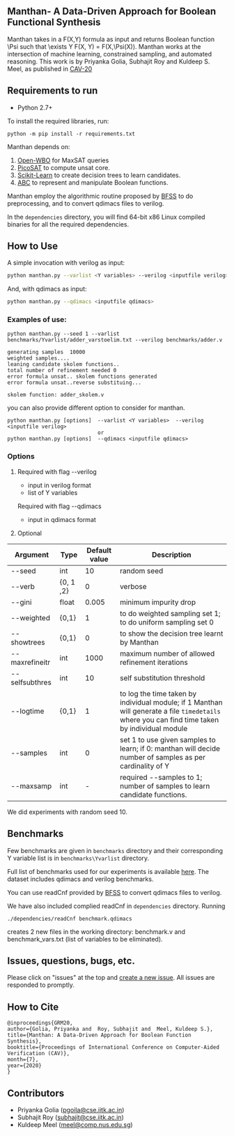 ## Manthan- A Data-Driven Approach for Boolean Functional Synthesis
Manthan takes in a F(X,Y) formula as input and returns Boolean function \Psi such that \exists Y F(X, Y) = F(X,\Psi(X)). Manthan works at the intersection of machine learning, constrained sampling, and automated reasoning. This work is by Priyanka Golia, Subhajit Roy and Kuldeep S. Meel, as published in [CAV-20](https://priyanka-golia.github.io/publication/cav20-manthan/cav20-manthan.pdf)


## Requirements to run

* Python 2.7+

To install the required libraries, run:

```
python -m pip install -r requirements.txt
```
Manthan depends on: 
1. [Open-WBO](https://github.com/sbjoshi/Open-WBO-Inc)  for MaxSAT queries
2. [PicoSAT](http://fmv.jku.at/picosat/) to compute unsat core. 
3. [Scikit-Learn](https://scikit-learn.org/stable/modules/tree.html) to create decision trees to learn candidates.  
4. [ABC](https://github.com/berkeley-abc/abc) to represent and manipulate Boolean functions. 

Manthan employ the algorithmic routine proposed by [BFSS](https://github.com/Sumith1896/bfss) to do preprocessing, and to convert qdimacs files to verilog.

In the `dependencies` directory, you will find 64-bit x86 Linux compiled binaries for all the required dependencies.

## How to Use

A simple invocation with verilog as input:
```bash
python manthan.py --varlist <Y variables> --verilog <inputfile verilog>
```
And, with qdimacs as input:
```bash
python manthan.py --qdimacs <inputfile qdimacs>
```
### Examples of use:

```
python manthan.py --seed 1 --varlist benchmarks/Yvarlist/adder_varstoelim.txt --verilog benchmarks/adder.v

generating samples  10000
weighted samples....
leaning candidate skolem functions..
total number of refinement needed 0
error formula unsat.. skolem functions generated
error formula unsat..reverse substituing...

skolem function: adder_skolem.v

```
you can also provide different option to consider for manthan.

```
python manthan.py [options]  --varlist <Y variables>  --verilog <inputfile verilog> 
                             or 
python manthan.py [options]  --qdimacs <inputfile qdimacs> 
```

### Options

1. 
    Required with flag --verilog
    - input in verilog format
    - list of Y variables
   
    Required with flag --qdimacs
    - input in qdimacs format
    

    
2. Optional

|        Argument          |       Type        | Default value  | Description | 
| -----------------------  | ----------------- | ---------------| ----------- |
| --seed | int | 10 | random seed|
| --verb   |   {0, 1 ,2}   | 0 | verbose  |
| --gini | float | 0.005 | minimum impurity drop  |
| --weighted | {0,1} | 1 | to do weighted sampling set 1; to do uniform sampling set 0 |
| --showtrees  | {0,1} | 0 | to show the decision tree learnt by Manthan |
| --maxrefineitr  | int | 1000 | maximum number of allowed refinement iterations |
| --selfsubthres  | int | 10 | self substitution threshold
| --logtime  | {0,1} | 1 | to log the time taken by individual module; if 1 Manthan will generate a file `timedetails` where you can find time taken by individual module |
| --samples  | int | 0 | set 1 to use given samples to learn; if 0: manthan will decide number of samples as per cardinality of Y |
| --maxsamp  | int | - | required --samples to 1; number of samples to learn candidate functions.

We did experiments with random seed 10.

## Benchmarks
Few benchmarks are given in `benchmarks` directory and their corresponding Y variable list is in `benchmarks\Yvarlist` directory. 

Full list of benchmarks used for our experiments is available [here](https://zenodo.org/record/3892859#.XuTB2XUzZhE). The dataset includes qdimacs and verilog benchmarks. 

You can use readCnf provided by [BFSS](https://github.com/Sumith1896/bfss) to convert qdimacs files to verilog. 

We have also included complied readCnf in `dependencies` directory.  Running 

```
./dependencies/readCnf benchmark.qdimacs
```
creates 2 new files in the working directory: benchmark.v and benchmark_vars.txt (list of variables to be eliminated).

## Issues, questions, bugs, etc.
Please click on "issues" at the top and [create a new issue](https://github.com/meelgroup/manthan/issues). All issues are responded to promptly.

## How to Cite
```
@inproceedings{GRM20,
author={Golia, Priyanka and  Roy, Subhajit and  Meel, Kuldeep S.},
title={Manthan: A Data-Driven Approach for Boolean Function Synthesis},
booktitle={Proceedings of International Conference on Computer-Aided Verification (CAV)},
month={7},
year={2020}
}
```
## Contributors
* Priyanka Golia (pgoila@cse.iitk.ac.in)
* Subhajit Roy (subhajit@cse.iitk.ac.in)
* Kuldeep Meel (meel@comp.nus.edu.sg)


